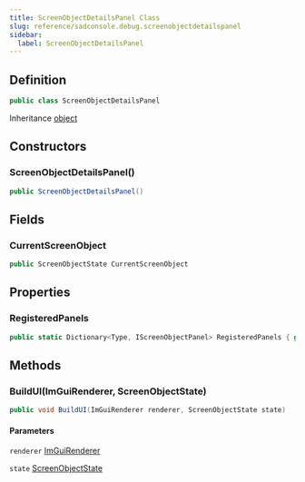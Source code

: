 ```yaml
---
title: ScreenObjectDetailsPanel Class
slug: reference/sadconsole.debug.screenobjectdetailspanel
sidebar:
  label: ScreenObjectDetailsPanel
---
```

## Definition

```csharp title="C#"
public class ScreenObjectDetailsPanel
```

Inheritance [object](https://learn.microsoft.com/dotnet/api/system.object/)

## Constructors

### ScreenObjectDetailsPanel()

```csharp title="C#"
public ScreenObjectDetailsPanel()
```


## Fields

### CurrentScreenObject

```csharp title="C#"
public ScreenObjectState CurrentScreenObject
```

## Properties

### RegisteredPanels

```csharp title="C#"
public static Dictionary<Type, IScreenObjectPanel> RegisteredPanels { get; }
```

## Methods

### BuildUI(ImGuiRenderer, ScreenObjectState)

```csharp title="C#"
public void BuildUI(ImGuiRenderer renderer, ScreenObjectState state)
```

#### Parameters

`renderer` [ImGuiRenderer](../sadconsole.imguisystem.imguirenderer/)  

`state` [ScreenObjectState](../sadconsole.debug.screenobjectstate/)